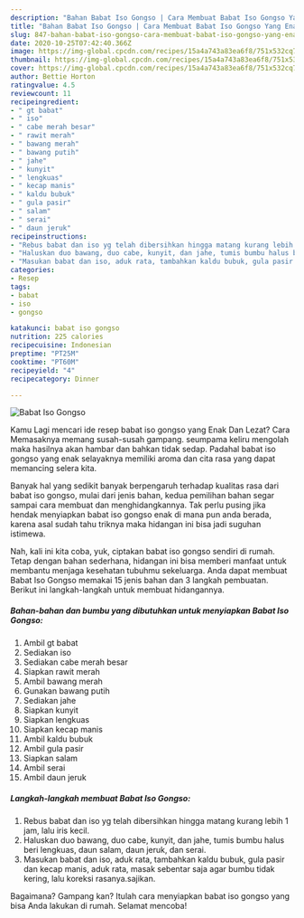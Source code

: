 ```yaml
---
description: "Bahan Babat Iso Gongso | Cara Membuat Babat Iso Gongso Yang Enak dan Simpel"
title: "Bahan Babat Iso Gongso | Cara Membuat Babat Iso Gongso Yang Enak dan Simpel"
slug: 847-bahan-babat-iso-gongso-cara-membuat-babat-iso-gongso-yang-enak-dan-simpel
date: 2020-10-25T07:42:40.366Z
image: https://img-global.cpcdn.com/recipes/15a4a743a83ea6f8/751x532cq70/babat-iso-gongso-foto-resep-utama.jpg
thumbnail: https://img-global.cpcdn.com/recipes/15a4a743a83ea6f8/751x532cq70/babat-iso-gongso-foto-resep-utama.jpg
cover: https://img-global.cpcdn.com/recipes/15a4a743a83ea6f8/751x532cq70/babat-iso-gongso-foto-resep-utama.jpg
author: Bettie Horton
ratingvalue: 4.5
reviewcount: 11
recipeingredient:
- " gt babat"
- " iso"
- " cabe merah besar"
- " rawit merah"
- " bawang merah"
- " bawang putih"
- " jahe"
- " kunyit"
- " lengkuas"
- " kecap manis"
- " kaldu bubuk"
- " gula pasir"
- " salam"
- " serai"
- " daun jeruk"
recipeinstructions:
- "Rebus babat dan iso yg telah dibersihkan hingga matang kurang lebih 1 jam, lalu iris kecil."
- "Haluskan duo bawang, duo cabe, kunyit, dan jahe, tumis bumbu halus beri lengkuas, daun salam, daun jeruk, dan serai."
- "Masukan babat dan iso, aduk rata, tambahkan kaldu bubuk, gula pasir dan kecap manis, aduk rata, masak sebentar saja agar bumbu tidak kering, lalu koreksi rasanya.sajikan."
categories:
- Resep
tags:
- babat
- iso
- gongso

katakunci: babat iso gongso 
nutrition: 225 calories
recipecuisine: Indonesian
preptime: "PT25M"
cooktime: "PT60M"
recipeyield: "4"
recipecategory: Dinner

---
```



![Babat Iso Gongso](https://img-global.cpcdn.com/recipes/15a4a743a83ea6f8/751x532cq70/babat-iso-gongso-foto-resep-utama.jpg)

Kamu Lagi mencari ide resep babat iso gongso yang Enak Dan Lezat? Cara Memasaknya memang susah-susah gampang. seumpama keliru mengolah maka hasilnya akan hambar dan bahkan tidak sedap. Padahal babat iso gongso yang enak selayaknya memiliki aroma dan cita rasa yang dapat memancing selera kita.



Banyak hal yang sedikit banyak berpengaruh terhadap kualitas rasa dari babat iso gongso, mulai dari jenis bahan, kedua pemilihan bahan segar sampai cara membuat dan menghidangkannya. Tak perlu pusing jika hendak menyiapkan babat iso gongso enak di mana pun anda berada, karena asal sudah tahu triknya maka hidangan ini bisa jadi suguhan istimewa.


Nah, kali ini kita coba, yuk, ciptakan babat iso gongso sendiri di rumah. Tetap dengan bahan sederhana, hidangan ini bisa memberi manfaat untuk membantu menjaga kesehatan tubuhmu sekeluarga. Anda dapat membuat Babat Iso Gongso memakai 15 jenis bahan dan 3 langkah pembuatan. Berikut ini langkah-langkah untuk membuat hidangannya.

<!--inarticleads1-->

##### Bahan-bahan dan bumbu yang dibutuhkan untuk menyiapkan Babat Iso Gongso:

1. Ambil  gt babat
1. Sediakan  iso
1. Sediakan  cabe merah besar
1. Siapkan  rawit merah
1. Ambil  bawang merah
1. Gunakan  bawang putih
1. Sediakan  jahe
1. Siapkan  kunyit
1. Siapkan  lengkuas
1. Siapkan  kecap manis
1. Ambil  kaldu bubuk
1. Ambil  gula pasir
1. Siapkan  salam
1. Ambil  serai
1. Ambil  daun jeruk




<!--inarticleads2-->

##### Langkah-langkah membuat Babat Iso Gongso:

1. Rebus babat dan iso yg telah dibersihkan hingga matang kurang lebih 1 jam, lalu iris kecil.
1. Haluskan duo bawang, duo cabe, kunyit, dan jahe, tumis bumbu halus beri lengkuas, daun salam, daun jeruk, dan serai.
1. Masukan babat dan iso, aduk rata, tambahkan kaldu bubuk, gula pasir dan kecap manis, aduk rata, masak sebentar saja agar bumbu tidak kering, lalu koreksi rasanya.sajikan.




Bagaimana? Gampang kan? Itulah cara menyiapkan babat iso gongso yang bisa Anda lakukan di rumah. Selamat mencoba!
